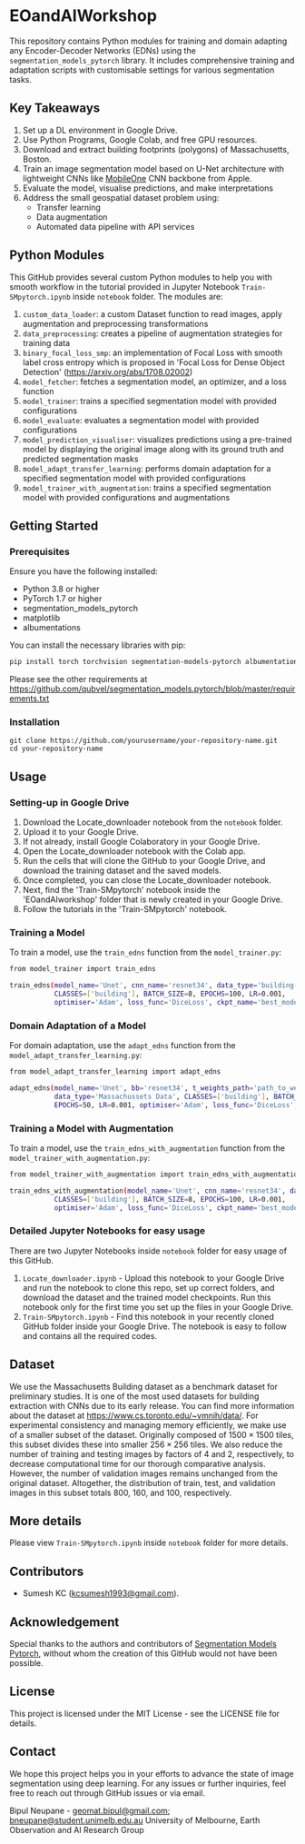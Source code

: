 # EOandAIWorkshop

This repository contains Python modules for training and domain adapting any Encoder-Decoder Networks (EDNs) using the `segmentation_models_pytorch` library. It includes comprehensive training and adaptation scripts with customisable settings for various segmentation tasks.

## Key Takeaways

1. Set up a DL environment in Google Drive.
2. Use Python Programs, Google Colab, and free GPU resources.
3. Download and extract building footprints (polygons) of Massachusetts, Boston.
4. Train an image segmentation model based on U-Net architecture with lightweight CNNs like [MobileOne](https://openaccess.thecvf.com/content/CVPR2023/papers/Vasu_MobileOne_An_Improved_One_Millisecond_Mobile_Backbone_CVPR_2023_paper.pdf) CNN backbone from Apple.
5. Evaluate the model, visualise predictions, and make interpretations
6. Address the small geospatial dataset problem using:
    * Transfer learning
    * Data augmentation
    * Automated data pipeline with API services
  
## Python Modules

This GitHub provides several custom Python modules to help you with smooth workflow in the tutorial provided in Jupyter Notebook `Train-SMpytorch.ipynb` inside `notebook` folder. The modules are:

1. `custom_data_loader`: a custom Dataset function to read images, apply augmentation and preprocessing transformations
2. `data_preprocessing`: creates a pipeline of augmentation strategies for training data
3. `binary_focal_loss_smp`: an implementation of Focal Loss with smooth label cross entropy which is proposed in 'Focal Loss for Dense Object Detection' (https://arxiv.org/abs/1708.02002)
4. `model_fetcher`: fetches a segmentation model, an optimizer, and a loss function
5. `model_trainer`: trains a specified segmentation model with provided configurations
6. `model_evaluate`: evaluates a segmentation model with provided configurations
7. `model_prediction_visualiser`: visualizes predictions using a pre-trained model by displaying the original image along with its ground truth and predicted segmentation masks
8. `model_adapt_transfer_learning`: performs domain adaptation for a specified segmentation model with provided configurations
9. `model_trainer_with_augmentation`: trains a specified segmentation model with provided configurations and augmentations


## Getting Started

### Prerequisites

Ensure you have the following installed:
- Python 3.8 or higher
- PyTorch 1.7 or higher
- segmentation_models_pytorch
- matplotlib
- albumentations

You can install the necessary libraries with pip:
```bash
pip install torch torchvision segmentation-models-pytorch albumentations matplotlib
```

Please see the other requirements at https://github.com/qubvel/segmentation_models.pytorch/blob/master/requirements.txt


### Installation
```
git clone https://github.com/yourusername/your-repository-name.git
cd your-repository-name
```

## Usage

### Setting-up in Google Drive

1. Download the Locate_downloader notebook from the ```notebook``` folder.
2. Upload it to your Google Drive.
3. If not already, install Google Colaboratory in your Google Drive.
4. Open the Locate_downloader notebook with the Colab app.
5. Run the cells that will clone the GitHub to your Google Drive, and download the training dataset and the saved models.
6. Once completed, you can close the Locate_downloader notebook.
7. Next, find the 'Train-SMpytorch' notebook inside the 'EOandAIworkshop' folder that is newly created in your Google Drive.
8. Follow the tutorials in the 'Train-SMpytorch' notebook.

### Training a Model

To train a model, use the `train_edns` function from the `model_trainer.py`:
```bash
from model_trainer import train_edns

train_edns(model_name='Unet', cnn_name='resnet34', data_type='building-data',
           CLASSES=['building'], BATCH_SIZE=8, EPOCHS=100, LR=0.001,
           optimiser='Adam', loss_func='DiceLoss', ckpt_name='best_model.pth')
```

### Domain Adaptation of a Model

For domain adaptation, use the `adapt_edns` function from the `model_adapt_transfer_learning.py`:
```bash
from model_adapt_transfer_learning import adapt_edns

adapt_edns(model_name='Unet', bb='resnet34', t_weights_path='path_to_weights.pth',
           data_type='Massachussets Data', CLASSES=['building'], BATCH_SIZE=8,
           EPOCHS=50, LR=0.001, optimiser='Adam', loss_func='DiceLoss', ckpt_name='adapted_model.pth')
```

### Training a Model with Augmentation

To train a model, use the `train_edns_with_augmentation` function from the `model_trainer_with_augmentation.py`:
```bash
from model_trainer_with_augmentation import train_edns_with_augmentation

train_edns_with_augmentation(model_name='Unet', cnn_name='resnet34', data_type='building-data',
           CLASSES=['building'], BATCH_SIZE=8, EPOCHS=100, LR=0.001,
           optimiser='Adam', loss_func='DiceLoss', ckpt_name='best_model.pth')
```

### Detailed Jupyter Notebooks for easy usage

There are two Jupyter Notebooks inside `notebook` folder for easy usage of this GitHub. 
1. `Locate_downloader.ipynb` - Upload this notebook to your Google Drive and run the notebook to clone this repo, set up correct folders, and download the dataset and the trained model checkpoints. Run this notebook only for the first time you set up the files in your Google Drive.
2. `Train-SMpytorch.ipynb` - Find this notebook in your recently cloned GitHub folder inside your Google Drive. The notebook is easy to follow and contains all the required codes.


## Dataset

We use the Massachusetts Building dataset as a benchmark dataset for preliminary studies. It is one of the most used datasets for building extraction with CNNs due to its early release. You can find more information about the dataset at https://www.cs.toronto.edu/~vmnih/data/. For experimental consistency and managing memory efficiently, we make use of a smaller subset of the dataset. Originally composed of $1500 \times 1500$ tiles, this subset divides these into smaller $256 \times 256$ tiles. We also reduce the number of training and testing images by factors of 4 and 2, respectively, to decrease computational time for our thorough comparative analysis. However, the number of validation images remains unchanged from the original dataset. Altogether, the distribution of train, test, and validation images in this subset totals 800, 160, and 100, respectively.

## More details

Please view `Train-SMpytorch.ipynb` inside `notebook` folder for more details.

## Contributors

- Sumesh KC (kcsumesh1993@gmail.com).

## Acknowledgement

Special thanks to the authors and contributors of [Segmentation Models Pytorch](https://github.com/qubvel/segmentation_models.pytorch), without whom the creation of this GitHub would not have been possible.

## License

This project is licensed under the MIT License - see the LICENSE file for details.

## Contact

We hope this project helps you in your efforts to advance the state of image segmentation using deep learning. For any issues or further inquiries, feel free to reach out through GitHub issues or via email.

Bipul Neupane - geomat.bipul@gmail.com; bneupane@student.unimelb.edu.au
University of Melbourne, Earth Observation and AI Research Group

